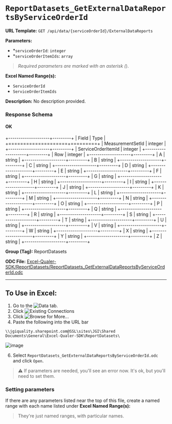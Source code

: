 # `ReportDatasets_GetExternalDataReportsByServiceOrderId`

**URL Template:**
`GET /api/data/{serviceOrderId}/ExternalDataReports`

**Parameters:**
- *`serviceOrderId`: `integer`
- *`serviceOrderItemIds`: `array`


> *Required parameters are marked with an asterisk (*).

**Excel Named Range(s):**
- `ServiceOrderId`
- `ServiceOrderItemIds`


**Description:**
No description provided.

### Response Schema

#### OK

+--------------------+---------+
| Field              | Type    |
+====================+=========+
| MeasurementSetId   | integer |
+--------------------+---------+
| ServiceOrderItemId | integer |
+--------------------+---------+
| Row                | integer |
+--------------------+---------+
| A                  | string  |
+--------------------+---------+
| B                  | string  |
+--------------------+---------+
| C                  | string  |
+--------------------+---------+
| D                  | string  |
+--------------------+---------+
| E                  | string  |
+--------------------+---------+
| F                  | string  |
+--------------------+---------+
| G                  | string  |
+--------------------+---------+
| H                  | string  |
+--------------------+---------+
| I                  | string  |
+--------------------+---------+
| J                  | string  |
+--------------------+---------+
| K                  | string  |
+--------------------+---------+
| L                  | string  |
+--------------------+---------+
| M                  | string  |
+--------------------+---------+
| N                  | string  |
+--------------------+---------+
| O                  | string  |
+--------------------+---------+
| P                  | string  |
+--------------------+---------+
| Q                  | string  |
+--------------------+---------+
| R                  | string  |
+--------------------+---------+
| S                  | string  |
+--------------------+---------+
| T                  | string  |
+--------------------+---------+
| U                  | string  |
+--------------------+---------+
| V                  | string  |
+--------------------+---------+
| W                  | string  |
+--------------------+---------+
| X                  | string  |
+--------------------+---------+
| Y                  | string  |
+--------------------+---------+
| Z                  | string  |
+--------------------+---------+

**Group (Tag):**
ReportDatasets

**ODC File:**
[Excel-Qualer-SDK/ReportDatasets/ReportDatasets_GetExternalDataReportsByServiceOrderId.odc](https://github.com/Johnson-Gage-Inspection-Inc/qualer-sdk-odc/blob/main/Excel-Qualer-SDK/ReportDatasets/ReportDatasets_GetExternalDataReportsByServiceOrderId.odc)

---

To Use in Excel:
---

1. Go to the ![`Data`](https://github.com/user-attachments/assets/da437a70-57b3-4c5b-bb01-4910ece19ed1)
 tab.
3. Click ![Existing Connections](https://github.com/user-attachments/assets/a2f1ed67-b2e0-4c23-ac90-68c870e60289)
4. Click ![`Browse for More...`](https://github.com/user-attachments/assets/8e698494-6865-41e7-b6fa-043aea81809a)
5. Paste the following into the URL bar
```
\\jgiquality.sharepoint.com@SSL\sites\JGI\Shared Documents\General\Excel-Qualer-SDK\ReportDatasets\
```

![image](https://github.com/user-attachments/assets/1e1a8d87-0377-446d-aaf5-d78562991db3)

6. Select `ReportDatasets_GetExternalDataReportsByServiceOrderId.odc` and click `Open`.

> ⚠️ If parameters are needed, you'll see an error now. It's ok, but you'll need to set them.

### Setting parameters
If there are any parameters listed near the top of this file, create a named range with each name listed under **Excel Named Range(s):**
> They're just named ranges, with particular names.
